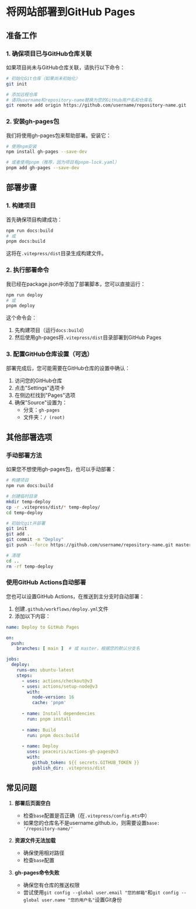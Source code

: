 # 将网站部署到GitHub Pages

## 准备工作

### 1. 确保项目已与GitHub仓库关联

如果项目尚未与GitHub仓库关联，请执行以下命令：

```bash
# 初始化Git仓库（如果尚未初始化）
git init

# 添加远程仓库
# 请将username和repository-name替换为您的GitHub用户名和仓库名
git remote add origin https://github.com/username/repository-name.git
```

### 2. 安装gh-pages包

我们将使用gh-pages包来帮助部署。安装它：

```bash
# 使用npm安装
npm install gh-pages --save-dev

# 或者使用pnpm（推荐，因为项目有pnpm-lock.yaml）
pnpm add gh-pages --save-dev
```

## 部署步骤

### 1. 构建项目

首先确保项目构建成功：

```bash
npm run docs:build
# 或
pnpm docs:build
```

这将在`.vitepress/dist`目录生成构建文件。

### 2. 执行部署命令

我已经在package.json中添加了部署脚本，您可以直接运行：

```bash
npm run deploy
# 或
pnpm deploy
```

这个命令会：
1. 先构建项目（运行`docs:build`）
2. 然后使用gh-pages将`.vitepress/dist`目录部署到GitHub Pages

### 3. 配置GitHub仓库设置（可选）

部署完成后，您可能需要在GitHub仓库的设置中确认：

1. 访问您的GitHub仓库
2. 点击"Settings"选项卡
3. 在侧边栏找到"Pages"选项
4. 确保"Source"设置为：
   - 分支：`gh-pages`
   - 文件夹：`/ (root)`

## 其他部署选项

### 手动部署方法

如果您不想使用gh-pages包，也可以手动部署：

```bash
# 构建项目
npm run docs:build

# 创建临时目录
mkdir temp-deploy
cp -r .vitepress/dist/* temp-deploy/
cd temp-deploy

# 初始化git并部署
git init
git add .
git commit -m "Deploy"
git push --force https://github.com/username/repository-name.git master:gh-pages

# 清理
cd ..
rm -rf temp-deploy
```

### 使用GitHub Actions自动部署

您也可以设置GitHub Actions，在推送到主分支时自动部署：

1. 创建`.github/workflows/deploy.yml`文件
2. 添加以下内容：

```yaml
name: Deploy to GitHub Pages

on:
  push:
    branches: [ main ]  # 或 master，根据您的默认分支名

jobs:
  deploy:
    runs-on: ubuntu-latest
    steps:
      - uses: actions/checkout@v3
      - uses: actions/setup-node@v3
        with:
          node-version: 16
          cache: 'pnpm'
      
      - name: Install dependencies
        run: pnpm install
      
      - name: Build
        run: pnpm docs:build
      
      - name: Deploy
        uses: peaceiris/actions-gh-pages@v3
        with:
          github_token: ${{ secrets.GITHUB_TOKEN }}
          publish_dir: .vitepress/dist
```

## 常见问题

1. **部署后页面空白**
   - 检查`base`配置是否正确（在`.vitepress/config.mts`中）
   - 如果您的仓库名不是username.github.io，则需要设置`base: '/repository-name/'`

2. **资源文件无法加载**
   - 确保使用相对路径
   - 检查`base`配置

3. **gh-pages命令失败**
   - 确保您有仓库的推送权限
   - 尝试使用`git config --global user.email "您的邮箱"`和`git config --global user.name "您的用户名"`设置Git身份